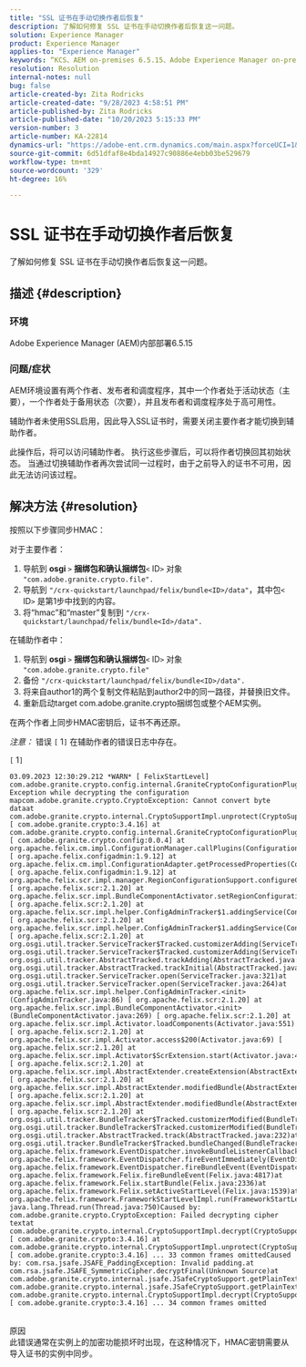 ```yaml
---
title: "SSL 证书在手动切换作者后恢复"
description: 了解如何修复 SSL 证书在手动切换作者后恢复这一问题。
solution: Experience Manager
product: Experience Manager
applies-to: "Experience Manager"
keywords: “KCS、AEM on-premises 6.5.15、Adobe Experience Manager on-premises 6.5.15、SSL证书、还原、创作、切换、手动”
resolution: Resolution
internal-notes: null
bug: false
article-created-by: Zita Rodricks
article-created-date: "9/28/2023 4:58:51 PM"
article-published-by: Zita Rodricks
article-published-date: "10/20/2023 5:15:33 PM"
version-number: 3
article-number: KA-22814
dynamics-url: "https://adobe-ent.crm.dynamics.com/main.aspx?forceUCI=1&pagetype=entityrecord&etn=knowledgearticle&id=78335a48-205e-ee11-be6f-6045bd006268"
source-git-commit: 6d51dfaf8e4bda14927c90886e4ebb03be529679
workflow-type: tm+mt
source-wordcount: '329'
ht-degree: 16%

---
```


# SSL 证书在手动切换作者后恢复


了解如何修复 SSL 证书在手动切换作者后恢复这一问题。

## 描述 {#description}


### 环境

Adobe Experience Manager (AEM)内部部署6.5.15

### 问题/症状

AEM环境设置有两个作者、发布者和调度程序，其中一个作者处于活动状态（主要），一个作者处于备用状态（次要），并且发布者和调度程序处于高可用性。

辅助作者未使用SSL启用，因此导入SSL证书时，需要关闭主要作者才能切换到辅助作者。

此操作后，将可以访问辅助作者。 执行这些步骤后，可以将作者切换回其初始状态。 当通过切换辅助作者再次尝试同一过程时，由于之前导入的证书不可用，因此无法访问该过程。










## 解决方法 {#resolution}


按照以下步骤同步HMAC：

对于主要作者：

1. 导航到 <b>osgi </b>`>`  <b>捆绑包和确认捆绑包</b>`<` ID`>`  对象 `"com.adobe.granite.crypto.file".`
2. 导航到 `"/crx-quickstart/launchpad/felix/bundle<ID>/data"`，其中包`<` ID`>`  是第1步中找到的内容。
3. 将“hmac”和“master”复制到 `"/crx-quickstart/launchpad/felix/bundle<Id>/data".`


在辅助作者中：

1. 导航到 <b>osgi </b>`>`  <b>捆绑包和确认捆绑包</b>`<` ID`>`  对象 `"com.adobe.granite.crypto.file"`
2. 备份 `"/crx-quickstart/launchpad/felix/bundle<ID>/data".`
3. 将来自author1的两个复制文件粘贴到author2中的同一路径，并替换旧文件。
4. 重新启动target com.adobe.granite.crypto捆绑包或整个AEM实例。


在两个作者上同步HMAC密钥后，证书不再还原。

*注意：*
错误 `[` 1`]`  在辅助作者的错误日志中存在。

`[` 1`]`




```
03.09.2023 12:30:29.212 *WARN* [ FelixStartLevel]  com.adobe.granite.crypto.config.internal.GraniteCryptoConfigurationPlugin Exception while decrypting the configuration mapcom.adobe.granite.crypto.CryptoException: Cannot convert byte dataat com.adobe.granite.crypto.internal.CryptoSupportImpl.unprotect(CryptoSupportImpl.java:130) [ com.adobe.granite.crypto:3.4.16] at com.adobe.granite.crypto.config.internal.GraniteCryptoConfigurationPlugin.modifyConfiguration(GraniteCryptoConfigurationPlugin.java:57) [ com.adobe.granite.crypto.config:0.0.4] at org.apache.felix.cm.impl.ConfigurationManager.callPlugins(ConfigurationManager.java:912) [ org.apache.felix.configadmin:1.9.12] at org.apache.felix.cm.impl.ConfigurationAdapter.getProcessedProperties(ConfigurationAdapter.java:292) [ org.apache.felix.configadmin:1.9.12] at org.apache.felix.scr.impl.manager.RegionConfigurationSupport.configureComponentHolder(RegionConfigurationSupport.java:228) [ org.apache.felix.scr:2.1.20] at org.apache.felix.scr.impl.BundleComponentActivator.setRegionConfigurationSupport(BundleComponentActivator.java:785) [ org.apache.felix.scr:2.1.20] at org.apache.felix.scr.impl.helper.ConfigAdminTracker$1.addingService(ConfigAdminTracker.java:69) [ org.apache.felix.scr:2.1.20] at org.apache.felix.scr.impl.helper.ConfigAdminTracker$1.addingService(ConfigAdminTracker.java:41) [ org.apache.felix.scr:2.1.20] at org.osgi.util.tracker.ServiceTracker$Tracked.customizerAdding(ServiceTracker.java:943)at org.osgi.util.tracker.ServiceTracker$Tracked.customizerAdding(ServiceTracker.java:871)at org.osgi.util.tracker.AbstractTracked.trackAdding(AbstractTracked.java:256)at org.osgi.util.tracker.AbstractTracked.trackInitial(AbstractTracked.java:183)at org.osgi.util.tracker.ServiceTracker.open(ServiceTracker.java:321)at org.osgi.util.tracker.ServiceTracker.open(ServiceTracker.java:264)at org.apache.felix.scr.impl.helper.ConfigAdminTracker.<init>(ConfigAdminTracker.java:86) [ org.apache.felix.scr:2.1.20] at org.apache.felix.scr.impl.BundleComponentActivator.<init>(BundleComponentActivator.java:269) [ org.apache.felix.scr:2.1.20] at org.apache.felix.scr.impl.Activator.loadComponents(Activator.java:551) [ org.apache.felix.scr:2.1.20] at org.apache.felix.scr.impl.Activator.access$200(Activator.java:69) [ org.apache.felix.scr:2.1.20] at org.apache.felix.scr.impl.Activator$ScrExtension.start(Activator.java:424) [ org.apache.felix.scr:2.1.20] at org.apache.felix.scr.impl.AbstractExtender.createExtension(AbstractExtender.java:196) [ org.apache.felix.scr:2.1.20] at org.apache.felix.scr.impl.AbstractExtender.modifiedBundle(AbstractExtender.java:169) [ org.apache.felix.scr:2.1.20] at org.apache.felix.scr.impl.AbstractExtender.modifiedBundle(AbstractExtender.java:49) [ org.apache.felix.scr:2.1.20] at org.osgi.util.tracker.BundleTracker$Tracked.customizerModified(BundleTracker.java:488)at org.osgi.util.tracker.BundleTracker$Tracked.customizerModified(BundleTracker.java:420)at org.osgi.util.tracker.AbstractTracked.track(AbstractTracked.java:232)at org.osgi.util.tracker.BundleTracker$Tracked.bundleChanged(BundleTracker.java:450)at org.apache.felix.framework.EventDispatcher.invokeBundleListenerCallback(EventDispatcher.java:915)at org.apache.felix.framework.EventDispatcher.fireEventImmediately(EventDispatcher.java:834)at org.apache.felix.framework.EventDispatcher.fireBundleEvent(EventDispatcher.java:516)at org.apache.felix.framework.Felix.fireBundleEvent(Felix.java:4817)at org.apache.felix.framework.Felix.startBundle(Felix.java:2336)at org.apache.felix.framework.Felix.setActiveStartLevel(Felix.java:1539)at org.apache.felix.framework.FrameworkStartLevelImpl.run(FrameworkStartLevelImpl.java:308)at java.lang.Thread.run(Thread.java:750)Caused by: com.adobe.granite.crypto.CryptoException: Failed decrypting cipher textat com.adobe.granite.crypto.internal.CryptoSupportImpl.decrypt(CryptoSupportImpl.java:66) [ com.adobe.granite.crypto:3.4.16] at com.adobe.granite.crypto.internal.CryptoSupportImpl.unprotect(CryptoSupportImpl.java:127) [ com.adobe.granite.crypto:3.4.16] ... 33 common frames omittedCaused by: com.rsa.jsafe.JSAFE_PaddingException: Invalid padding.at com.rsa.jsafe.JSAFE_SymmetricCipher.decryptFinal(Unknown Source)at com.adobe.granite.crypto.internal.jsafe.JSafeCryptoSupport.getPlainText(JSafeCryptoSupport.java:267)at com.adobe.granite.crypto.internal.jsafe.JSafeCryptoSupport.getPlainText(JSafeCryptoSupport.java:249)at com.adobe.granite.crypto.internal.CryptoSupportImpl.decrypt(CryptoSupportImpl.java:64) [ com.adobe.granite.crypto:3.4.16] ... 34 common frames omitted
```



<br>原因<br>
此错误通常在实例上的加密功能损坏时出现，在这种情况下，HMAC密钥需要从导入证书的实例中同步。
